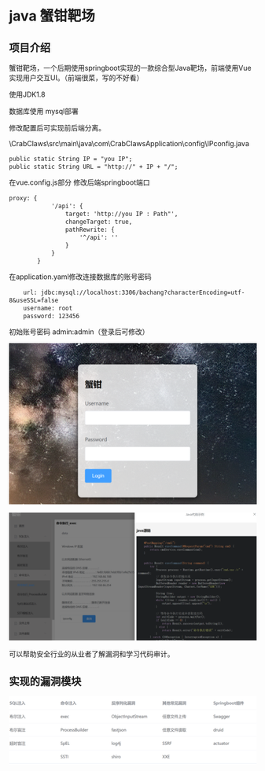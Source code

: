# java 蟹钳靶场



## 项目介绍

蟹钳靶场，一个后期使用springboot实现的一款综合型Java靶场，前端使用Vue实现用户交互UI。（前端很菜，写的不好看）

使用JDK1.8 

数据库使用 mysql部署

修改配置后可实现前后端分离。

\CrabClaws\src\main\java\com\CrabClawsApplication\config\IPconfig.java

    public static String IP = "you IP";
    public static String URL = "http://" + IP + "/";

在vue.config.js部分 修改后端springboot端口

```
proxy: {
            '/api': {
                target: 'http://you IP : Path"',
                changeTarget: true,
                pathRewrite: {
                    '^/api': ''
                }
            }
        }
```

在application.yaml修改连接数据库的账号密码

```
    url: jdbc:mysql://localhost:3306/bachang?characterEncoding=utf-8&useSSL=false
    username: root
    password: 123456
```

初始账号密码  admin:admin（登录后可修改）

![image-20241206170051347](./image/1.png)

![image-20241206164747278](.\image\2.png)

可以帮助安全行业的从业者了解漏洞和学习代码审计。

## 实现的漏洞模块

![image-20241206165016204](./image/3.png)

